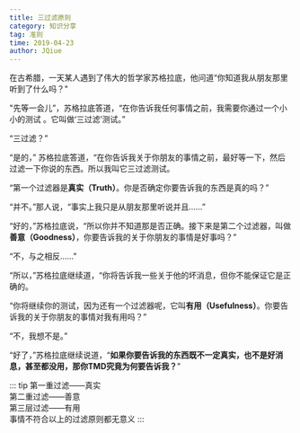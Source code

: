 ```yaml
---
title: 三过滤原则
category: 知识分享
tag: 准则
time: 2019-04-23
author: JQiue
---
```


在古希腊，一天某人遇到了伟大的哲学家苏格拉底，他问道“你知道我从朋友那里听到了什么吗？"

"先等一会儿”，苏格拉底答道，“在你告诉我任何事情之前，我需要你通过一个小小的测试 。它叫做‘三过滤’测试。”

“三过滤？”

“是的，” 苏格拉底答道，“在你告诉我关于你朋友的事情之前，最好等一下，然后过滤一下你说的东西。所以我叫它三过滤测试。

“第一个过滤器是**真实（Truth）**。你是否确定你要告诉我的东西是真的吗？”

“并不。”那人说，“事实上我只是从朋友那里听说并且……”

“好的，”苏格拉底说，“所以你并不知道那是否正确。接下来是第二个过滤器，叫做**善意（Goodness）**，你要告诉我的关于你朋友的事情是好事吗？”

“不，与之相反……”

“所以，”苏格拉底继续道，“你将告诉我一些关于他的坏消息，但你不能保证它是正确的。

“你将继续你的测试，因为还有一个过滤器呢，它叫**有用（Usefulness）**。你要告诉我的关于你朋友的事情对我有用吗？”

“不，我想不是。”

“好了，”苏格拉底继续说道，“**如果你要告诉我的东西既不一定真实，也不是好消息，甚至都没用，那你TMD究竟为何要告诉我？**”

::: tip
第一重过滤——真实  
第二重过滤——善意  
第三层过滤——有用  
事情不符合以上的过滤原则都无意义
:::
